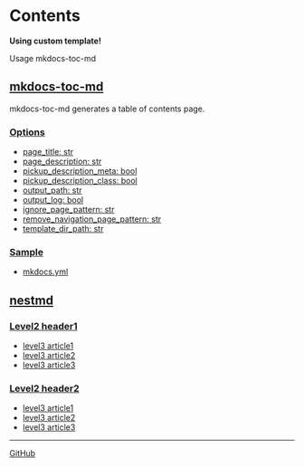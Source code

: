 <!-- ====================== TOC ====================== -->
<!-- Generated by mkdocs-toc-md plugin -->
<!-- ================================================= -->



# Contents
**Using custom template!**


Usage mkdocs-toc-md
## [mkdocs-toc-md](mkdocs-toc-md.md#mkdocs-toc-md)

mkdocs-toc-md generates a table of contents page.

### [Options](mkdocs-toc-md.md#options)
* [page_title: str](mkdocs-toc-md.md#page_title-str)
* [page_description: str](mkdocs-toc-md.md#page_description-str)
* [pickup_description_meta: bool](mkdocs-toc-md.md#pickup_description_meta-bool)
* [pickup_description_class: bool](mkdocs-toc-md.md#pickup_description_class-bool)
* [output_path: str](mkdocs-toc-md.md#output_path-str)
* [output_log: bool](mkdocs-toc-md.md#output_log-bool)
* [ignore_page_pattern: str](mkdocs-toc-md.md#ignore_page_pattern-str)
* [remove_navigation_page_pattern: str](mkdocs-toc-md.md#remove_navigation_page_pattern-str)
* [template_dir_path: str](mkdocs-toc-md.md#template_dir_path-str)
### [Sample](mkdocs-toc-md.md#sample)
* [mkdocs.yml](mkdocs-toc-md.md#mkdocsyml)
## [nestmd](nestfolder\nest.md#nestmd)
### [Level2 header1](nestfolder\nest.md#level2-header1)
* [level3 article1](nestfolder\nest.md#level3-article1)
* [level3 article2](nestfolder\nest.md#level3-article2)
* [level3 article3](nestfolder\nest.md#level3-article3)
### [Level2 header2](nestfolder\nest.md#level2-header2)
* [level3 article1](nestfolder\nest.md#level3-article1_1)
* [level3 article2](nestfolder\nest.md#level3-article2_1)
* [level3 article3](nestfolder\nest.md#level3-article3_1)


---

[GitHub](https://github.com/try0/mkdocs-toc-md)